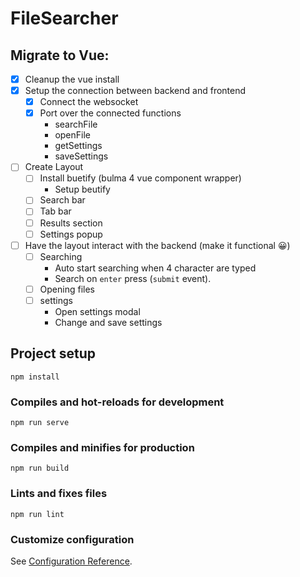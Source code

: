 # FileSearcher

## Migrate to Vue:

- [x] Cleanup the vue install
- [x] Setup the connection between backend and frontend
  - [x] Connect the websocket
  - [x] Port over the connected functions
    - searchFile
    - openFile
    - getSettings
    - saveSettings
- [ ] Create Layout
  - [ ] Install buetify (bulma 4 vue component wrapper)
    - Setup beutify
  - [ ] Search bar
  - [ ] Tab bar
  - [ ] Results section
  - [ ] Settings popup
- [ ] Have the layout interact with the backend (make it functional 😀)
  - [ ] Searching
    - Auto start searching when 4 character are typed
    - Search on `enter` press (`submit` event).
  - [ ] Opening files
  - [ ] settings
    - Open settings modal
    - Change and save settings

## Project setup

```
npm install
```

### Compiles and hot-reloads for development

```
npm run serve
```

### Compiles and minifies for production

```
npm run build
```

### Lints and fixes files

```
npm run lint
```

### Customize configuration

See [Configuration Reference](https://cli.vuejs.org/config/).
